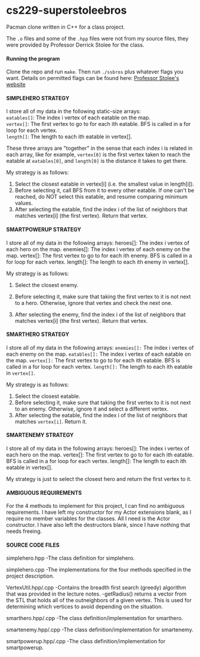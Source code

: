 cs229-superstoleebros
=====================
Pacman clone written in C++ for a class project.

The `.o` files and some of the `.hpp` files were not from my source files, they were provided by Professor Derrick Stolee for the class.

#### Running the program
Clone the repo and run `make`. Then run `./ssbros` plus whatever flags you want. Details on permitted flags can be found here: [Professor Stolee's website](http://orion.math.iastate.edu/dstolee/teaching/14-229/project2/)

#### SIMPLEHERO STRATEGY

I store all of my data in the following static-size arrays:  
`eatables[]`: The index i vertex of each eatable on the map.  
`vertex[]`: The first vertex to go to for each ith eatable. BFS is called in a for loop for each vertex.  
`length[]`: The length to each ith eatable in vertex[].  

These three arrays are "together" in the sense that each index i
is related in each array, like for example, `vertex[0]` is the first vertex
taken to reach the eatable at `eatables[0]`, and `length[0]` is the distance
it takes to get there.

My strategy is as follows:  
1.  Select the closest eatable in vertex[i] (i.e. the smallest value in length[i]).
2.  Before selecting it, call BFS from it to every other eatable. If one can't be reached, do NOT select this eatable, and resume comparing minimum values.  
3.  After selecting the eatable, find the index i of the list of neighbors that matches vertex[i] (the first vertex). Return that vertex.
   

#### SMARTPOWERUP STRATEGY

I store all of my data in the following arrays:
heroes[]: The index i vertex of each hero on the map.
enemies[]: The index i vertex of each enemy on the map.
vertex[]: The first vertex to go to for each ith enemy. BFS is called in a for loop for each vertex.
length[]: The length to each ith enemy in vertex[].

My strategy is as follows:  
1. Select the closest enemy.
  
2. Before selecting it, make sure that taking the first vertex to it is not next
   to a hero. Otherwise, ignore that vertex and check the next one.
  
3. After selecting the enemy, find the index i of the list of neighbors
   that matches vertex[i] (the first vertex). Return that vertex.
   
#### SMARTHERO STRATEGY

I store all of my data in the following arrays:
`enemies[]:` The index i vertex of each enemy on the map.
`eatables[]:` The index i vertex of each eatable on the map.
`vertex[]:` The first vertex to go to for each ith eatable. BFS is called in a for loop for each vertex.
`length[]:` The length to each ith eatable in `vertex[]`.

My strategy is as follows:  
1. Select the closest eatable.  
2. Before selecting it, make sure that taking the first vertex to it is not next
   to an enemy. Otherwise, ignore it and select a different vertex.  
3. After selecting the eatable, find the index i of the list of neighbors that
   matches `vertex[i]`. Return it.  

#### SMARTENEMY STRATEGY

I store all of my data in the following arrays:
heroes[]: The index i vertex of each hero on the map.
vertex[]: The first vertex to go to for each ith eatable. BFS is called in a for loop for each vertex.
length[]: The length to each ith eatable in vertex[].

My strategy is just to select the closest hero and return the first vertex to it.
   

#### AMBIGUOUS REQUIREMENTS
For the 4 methods to implement for this project, I can find no ambiguous requirements.
I have left my constructor for my Actor extensions blank, as I require no member variables for the classes.
All I need is the Actor constructor. I have also left the destructors blank, since I have nothing
that needs freeing.

#### SOURCE CODE FILES
simplehero.hpp
 -The class definition for simplehero.

simplehero.cpp
 -The implementations for the four methods specified in the project description.
 
VertexUtil.hpp/.cpp
 -Contains the breadth first search (greedy) algorithm that was provided in the lecture notes.
 -getRadius() returns a vector<int> from the STL that holds all of the outneighbors of a given vertex. 
  This is used for determining which vertices to avoid depending on the situation.
  
smarthero.hpp/.cpp
 -The class definition/implementation for smarthero.
 
smartenemy.hpp/.cpp
 -The class definition/implementation for smartenemy.
 
smartpowerup.hpp/.cpp
 -The class definition/implementation for smartpowerup.
